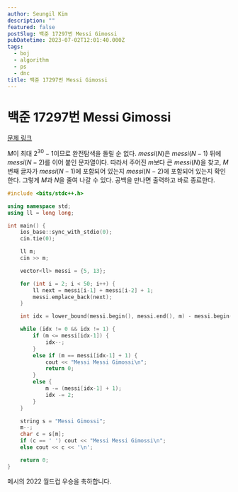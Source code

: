 ```yaml
---
author: Seungil Kim
description: ""
featured: false
postSlug: 백준 17297번 Messi Gimossi
pubDatetime: 2023-07-02T12:01:40.000Z
tags:
  - boj
  - algorithm
  - ps
  - dnc
title: 백준 17297번 Messi Gimossi
---
```

# 백준 17297번 Messi Gimossi

[문제 링크](https://www.acmicpc.net/problem/17297)

$M$이 최대 $2^{30}-1$이므로 완전탐색을 돌릴 순 없다. $messi(N)$은 $messi(N-1)$ 뒤에 $messi(N-2)$를 이어 붙인 문자열이다. 따라서 주어진 $m$보다 큰 $messi(N)$을 찾고, $M$번째 글자가 $messi(N-1)$에 포함되어 있는지 $messi(N-2)$에 포함되어 있는지 확인한다. 그렇게 $M$과 $N$을 줄여 나갈 수 있다. 공백을 만나면 출력하고 바로 종료한다.

```cpp
#include <bits/stdc++.h>

using namespace std;
using ll = long long;

int main() {
    ios_base::sync_with_stdio(0);
    cin.tie(0);

    ll m;
    cin >> m;

    vector<ll> messi = {5, 13};

    for (int i = 2; i < 50; i++) {
        ll next = messi[i-1] + messi[i-2] + 1;
        messi.emplace_back(next);
    }

    int idx = lower_bound(messi.begin(), messi.end(), m) - messi.begin();

    while (idx != 0 && idx != 1) {
        if (m <= messi[idx-1]) {
            idx--;
        }
        else if (m == messi[idx-1] + 1) {
            cout << "Messi Messi Gimossi\n";
            return 0;
        }
        else {
            m -= (messi[idx-1] + 1);
            idx -= 2;
        }
    }

    string s = "Messi Gimossi";
    m--;
    char c = s[m];
    if (c == ' ') cout << "Messi Messi Gimossi\n";
    else cout << c << '\n';

    return 0;
}
```

메시의 2022 월드컵 우승을 축하합니다.
